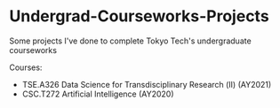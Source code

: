 # Undergrad-Courseworks-Projects
Some projects I've done to complete Tokyo Tech's undergraduate courseworks

Courses:
- TSE.A326 Data Science for Transdisciplinary Research (Ⅱ) (AY2021)
- CSC.T272 Artificial Intelligence (AY2020)

